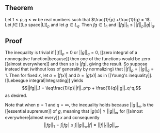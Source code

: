 ## Theorem
Let $1\leq p,q\leq \infty$ be real numbers such that $\frac{1}{p} +\frac{1}{q} = 1$. Let $f \in$ [[Lp space|L]]$_p$ and let $g \in L_q$. Then $fg \in L_1$ and $||fg||_1 \leq ||f||_p||g||_q$.
## Proof
The inequality is trivial if $||f||_p = 0$ or $||g||_q=0$, [[zero integral of a nonnegative function|because]] then one of the functions would be zero [[almost everywhere]] and then so is $|fg|$, giving the result. So suppose instead that (without loss of generality by normalizing) that $||f||_p = ||g||_q = 1$. Then for fixed $x$, let $a = |f(x)|$ and $b = |g(x)|$ as in [[Young's inequality]]. [[Lebesgue integral|Integrating]] yields $$||fg||_1 = \leq\frac{1}{p}||f||_p^p + \frac{1}{q}||g||_q^q,$$ as desired. 

Note that when $p=1$ and $q = \infty$, the inequality holds because $||g||_\infty$ is the [[essential supremum]] of $g$, meaning that $|g(x)| \leq ||g||_\infty$ for [[almost everywhere|almost every]] $x$ and consequently $$||fg||_1=\int|fg| \leq \int||g||_\infty |f| = ||f||_1||g||_\infty.$$